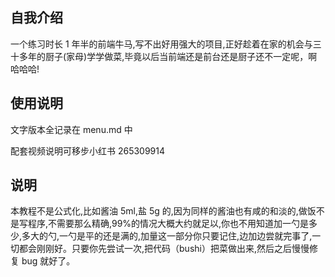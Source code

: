 ## 自我介绍

一个练习时长 1 年半的前端牛马,写不出好用强大的项目,正好趁着在家的机会与三十多年的厨子(家母)学学做菜,毕竟以后当前端还是前台还是厨子还不一定呢，啊哈哈哈!

## 使用说明

文字版本全记录在 menu.md 中

配套视频说明可移步小红书 265309914

## 说明

本教程不是公式化,比如酱油 5ml,盐 5g 的,因为同样的酱油也有咸的和淡的,做饭不是写程序,不需要那么精确,99%的情况大概大约就足以,你也不用知道加一勺是多少,多大的勺,一勺是平的还是满的,加量这一部分你只要记住,边加边尝就完事了,一切都会刚刚好。只要你先尝试一次,把代码（bushi）把菜做出来,然后之后慢慢修复 bug 就好了。
